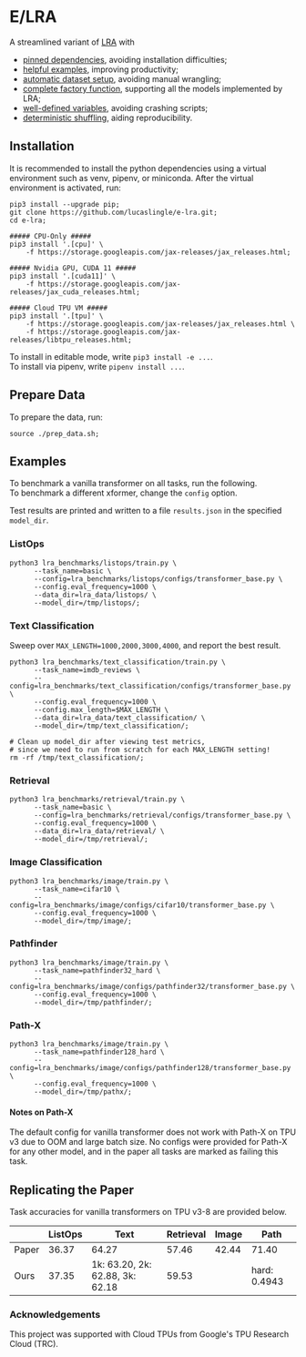 # E/LRA

A streamlined variant of [LRA](https://github.com/google-research/long-range-arena/) with

- [pinned dependencies](https://github.com/lucaslingle/e-lra/blob/main/setup.py#L19-L48), avoiding installation difficulties; 
- [helpful examples](https://github.com/lucaslingle/e-lra/tree/main?tab=readme-ov-file#usage), improving productivity;
- [automatic dataset setup](https://github.com/lucaslingle/e-lra/blob/main/prep_data.sh), avoiding manual wrangling;
- [complete factory function](https://github.com/lucaslingle/e-lra/blob/main/lra_benchmarks/utils/train_utils.py#L35-L128), supporting all the models implemented by LRA;
- [well-defined variables](https://github.com/lucaslingle/e-lra/blob/main/lra_benchmarks/image/input_pipeline.py#L21), avoiding crashing scripts;
- [deterministic shuffling](https://github.com/lucaslingle/e-lra/blob/main/lra_benchmarks/image/input_pipeline.py#L52-59), aiding reproducibility. 

## Installation

It is recommended to install the python dependencies using a virtual environment such as venv, pipenv, or miniconda.
After the virtual environment is activated, run: 
```
pip3 install --upgrade pip;
git clone https://github.com/lucaslingle/e-lra.git;
cd e-lra;

##### CPU-Only #####
pip3 install '.[cpu]' \
    -f https://storage.googleapis.com/jax-releases/jax_releases.html;
    
##### Nvidia GPU, CUDA 11 #####
pip3 install '.[cuda11]' \
    -f https://storage.googleapis.com/jax-releases/jax_cuda_releases.html;

##### Cloud TPU VM #####
pip3 install '.[tpu]' \
    -f https://storage.googleapis.com/jax-releases/jax_releases.html \
    -f https://storage.googleapis.com/jax-releases/libtpu_releases.html;
```
To install in editable mode, write ```pip3 install -e ...```.  
To install via pipenv, write ```pipenv install ...```. 

## Prepare Data

To prepare the data, run:
```
source ./prep_data.sh;
```

## Examples

To benchmark a vanilla transformer on all tasks, run the following.  
To benchmark a different xformer, change the ```config``` option. 

Test results are printed and written to a file ```results.json``` in the specified ```model_dir```. 

### ListOps
```
python3 lra_benchmarks/listops/train.py \
      --task_name=basic \
      --config=lra_benchmarks/listops/configs/transformer_base.py \
      --config.eval_frequency=1000 \
      --data_dir=lra_data/listops/ \
      --model_dir=/tmp/listops/;
```

### Text Classification
Sweep over ```MAX_LENGTH=1000,2000,3000,4000```, and report the best result.
```
python3 lra_benchmarks/text_classification/train.py \
      --task_name=imdb_reviews \
      --config=lra_benchmarks/text_classification/configs/transformer_base.py \
      --config.eval_frequency=1000 \
      --config.max_length=$MAX_LENGTH \
      --data_dir=lra_data/text_classification/ \
      --model_dir=/tmp/text_classification/;

# Clean up model_dir after viewing test metrics,
# since we need to run from scratch for each MAX_LENGTH setting!
rm -rf /tmp/text_classification/;
```

### Retrieval
```
python3 lra_benchmarks/retrieval/train.py \
      --task_name=basic \
      --config=lra_benchmarks/retrieval/configs/transformer_base.py \
      --config.eval_frequency=1000 \
      --data_dir=lra_data/retrieval/ \
      --model_dir=/tmp/retrieval/;
```

### Image Classification
```
python3 lra_benchmarks/image/train.py \
      --task_name=cifar10 \
      --config=lra_benchmarks/image/configs/cifar10/transformer_base.py \
      --config.eval_frequency=1000 \
      --model_dir=/tmp/image/;
```

### Pathfinder
```
python3 lra_benchmarks/image/train.py \
      --task_name=pathfinder32_hard \
      --config=lra_benchmarks/image/configs/pathfinder32/transformer_base.py \
      --config.eval_frequency=1000 \
      --model_dir=/tmp/pathfinder/;
```

### Path-X
```
python3 lra_benchmarks/image/train.py \
      --task_name=pathfinder128_hard \
      --config=lra_benchmarks/image/configs/pathfinder128/transformer_base.py \
      --config.eval_frequency=1000 \
      --model_dir=/tmp/pathx/;
```

#### Notes on Path-X
The default config for vanilla transformer does not work with Path-X on TPU v3 due to OOM and large batch size. No configs were provided for Path-X for any other model, and in the paper all tasks are marked as failing this task. 

## Replicating the Paper

Task accuracies for vanilla transformers on TPU v3-8 are provided below.

|       | ListOps | Text                            | Retrieval | Image | Path   | 
|-------|---------|---------------------------------|-----------|-------|--------| 
| Paper | 36.37   | 64.27                           | 57.46     | 42.44 | 71.40  | 
| Ours  | 37.35   | 1k: 63.20, 2k: 62.88, 3k: 62.18 | 59.53     |       | hard: 0.4943 |


### Acknowledgements

This project was supported with Cloud TPUs from Google's TPU Research Cloud (TRC).
